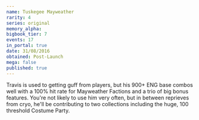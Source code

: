 ```yaml
---
name: Tuskegee Mayweather
rarity: 4
series: original
memory_alpha:
bigbook_tier: 7
events: 17
in_portal: true
date: 31/08/2016
obtained: Post-Launch
mega: false
published: true
---
```


Travis is used to getting guff from players, but his 900+ ENG base combos well with a 100% hit rate for Mayweather Factions and a trio of big bonus features. You're not likely to use him very often, but in between reprieves from cryo, he'll be contributing to two collections including the huge, 100 threshold Costume Party.
